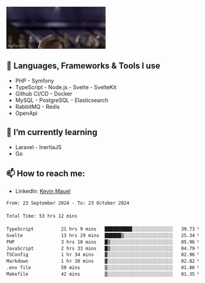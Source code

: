 ![Hello there!](banner.gif)

## 🤖 Languages, Frameworks & Tools I use
- PHP - Symfony
- TypeScript - Node.js - Svelte - SvelteKit
- Github CI/CD - Docker
- MySQL - PostgreSQL - Elasticsearch
- RabbitMQ - Redis
- OpenApi 

## 🌱 I’m currently learning
- Laravel - InertiaJS
- Go

## 📫 How to reach me:
- LinkedIn: [Kevin Mauel](https://www.linkedin.com/in/kevin-mauel/)

<!--START_SECTION:waka-->

```txt
From: 23 September 2024 - To: 23 October 2024

Total Time: 53 hrs 12 mins

TypeScript          21 hrs 9 mins   ██████████░░░░░░░░░░░░░░░   39.73 %
Svelte              13 hrs 29 mins  ██████▒░░░░░░░░░░░░░░░░░░   25.34 %
PHP                 3 hrs 10 mins   █▒░░░░░░░░░░░░░░░░░░░░░░░   05.96 %
JavaScript          2 hrs 33 mins   █▒░░░░░░░░░░░░░░░░░░░░░░░   04.79 %
TSConfig            1 hr 34 mins    ▓░░░░░░░░░░░░░░░░░░░░░░░░   02.96 %
Markdown            1 hr 30 mins    ▓░░░░░░░░░░░░░░░░░░░░░░░░   02.82 %
.env file           59 mins         ▒░░░░░░░░░░░░░░░░░░░░░░░░   01.86 %
Makefile            42 mins         ▒░░░░░░░░░░░░░░░░░░░░░░░░   01.35 %
```

<!--END_SECTION:waka-->
